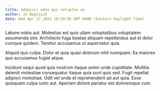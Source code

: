 ```yaml
---
title: adipisci odio qui voluptas ea
author: Jo Bogisich
date: Wed Apr 27 2022 18:39:05 GMT-0400 (Eastern Daylight Time)
---
```

Labore nobis aut. Molestias est quis ullam voluptatibus voluptatem assumenda sint. Architecto fuga beatae aliquam repellendus aut et dolor cumque quidem. Tenetur accusamus ut aspernatur quia.

 Aliquid quo culpa. Dolor et quia quasi dolorum nihil numquam. Ea maiores quo accusamus fugiat atque.

 Incidunt sequi quod quis nostrum itaque animi unde cupiditate. Mollitia deleniti molestiae consequatur itaque quia sunt quis sed. Fugit repellat adipisci molestiae. Odit vel unde et reprehenderit ad aut quia. Esse quisquam culpa iusto aut. Aperiam dolore pariatur est doloremque cum.